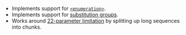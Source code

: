 - Implements support for [`<enumeration>`](http://scalaxb.org/enumeration).
- Implements support for [substitution groups](http://scalaxb.org/substitution-group).
- Works around [22-parameter limitation](http://scalaxb.org/tuple22) by splitting up long sequences into chunks.
